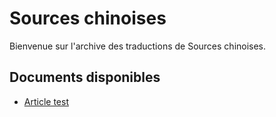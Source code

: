 # Sources chinoises

Bienvenue sur l'archive des traductions de Sources chinoises.

## Documents disponibles

- [Article test](article-test.md)
